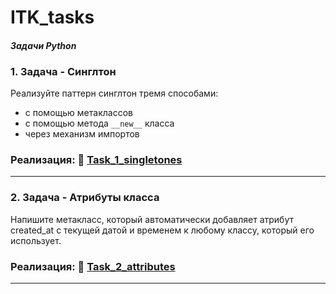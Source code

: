 # ITK_tasks

#### _Задачи Python_

### 1. Задача - Синглтон

Реализуйте паттерн синглтон тремя способами:

- с помощью метаклассов
- с помощью метода `__new__` класса
- через механизм импортов


### Реализация: 📁 [Task_1_singletones](https://github.com/lakido-sudo/ITK_tasks/tree/main/Task_1_singletones)
***

### 2. Задача - Атрибуты класса

Напишите метакласс, который автоматически добавляет атрибут created_at с текущей датой и временем к любому классу, который его использует.


### Реализация: 📁 [Task_2_attributes](https://github.com/lakido-sudo/ITK_tasks/tree/main/Task_2_attributes)
***


